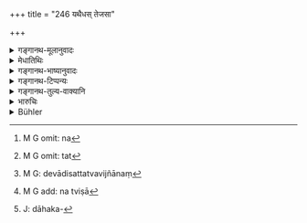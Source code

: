 +++
title = "246 यथैधस् तेजसा"

+++

<details><summary>गङ्गानथ-मूलानुवादः</summary>

Just as fire, in a moment, consumes with its heat the fuel placed upon it, so does the man learned in the Veda destroy all sins by the fire of knowledge.—(246)
</details>

<details><summary>मेधातिथिः</summary>

ज्ञानप्रशंसेयम् । विदुषः स्वल्पेन प्रयश्चित्तेन शुद्धिर् इत्य् अस्मिन् प्रकरण आज्ञायते । **ज्ञानं** च सरहस्यं वेदार्थविषयं ज्ञेयम् । न[^३८४] प्रायश्चित्तविधिज्ञानं केवलं शुद्धये, प्रयोगार्थत्वात् तत्[^३८५] । न ह्य् अन्यथा प्रयोगोपपत्तिः । यस् तु देवादिसत्ताविज्ञानं[^३८६] रहस्याधिकारज्ञानं च तस्याकामार्थत्वाद् युक्तम् "तद् धि ताः पापनिष्क्रियाः" । आह च "यथा पुष्करपलाश आपो न श्लिष्यन्ति एवम् एवंविदि पापं कर्म न श्लिष्यति" (छु ४.१४.३) इति । **एधो** दार्विन्धनम् । यथा शुष्कदारु चाग्नौ क्षिप्तं क्षिप्रं दह्यते[^३८७] एवं ज्ञानम् अग्निर् इव पापस्य दाहकत्वाद्[^३८८] विनाशसामान्याद् एवम् उच्यते । **वेदविद्** इति ज्ञानं विशिष्यते । तेन तर्ककलाकाव्यादिज्ञानम् अपास्तं भवति ॥ ११.२४६ ॥


[^३८८]:
     J: dāhaka-


[^३८७]:
     M G add: na tviṣā


[^३८६]:
     M G: devādisattatvavijñānaṃ


[^३८५]:
     M G omit: tat


[^३८४]:
     M G omit: na
</details>

<details><summary>गङ्गानथ-भाष्यानुवादः</summary>

This is the praise of knowledge; and what we learn from this section of the text is that for the learned man purification is secured by a comparatively light expiation.

‘*Knowledge*’—here means what is contained in the Veda, along with the esoteric explanations. Mere *knowledge* of the rules of Expiation cannot bring about purification. If it did, there would be no possibility of any one actually performing the rite. As for the knowledge of the real nature of gods and other things, and the knowledge of purely esoteric matters,—since this also is not acquired for any selfish purpose, it is only right that it should be destructive of sins. To this sense it has been declared—‘Just as water does not touch the lotus-leaf, so does sin not contaminate the man who knows this.’—(*Chāndogya Upaniṣad*, 4.14.3).

‘*Fuel*’—wooden sticks.

Just as dry wood thrown into fire is quickly consumed, so does knowledge destroy all sins;—the only ground of similarity lying in there being
*destruction* in both cases.

‘*Learned in the Veda*.’—This serves to qualify the *knowledge* specially meant; so that the knowledge of Logic, Arts, Poetry and such subjects becomes excluded.—(246)
</details>

<details><summary>गङ्गानथ-टिप्पन्यः</summary>

This verse is quoted in *Parāsaramādhava* (Prāyaścitta, p. 454).
</details>

<details><summary>गङ्गानथ-तुल्य-वाक्यानि</summary>

*Vaśiṣṭha* (27.1-2).—‘If a hundred improper acts, and even more, have
been committed, and the knowledge of the Veda is retained, the fire of the Veda destroys all the guilt of the man, just as fire consumes fuel. As a fire burning strongly consumes even green trees, even so the fire of the Veda destroys one’s guilt caused by evil deeds.’
</details>

<details><summary>भारुचिः</summary>

न केवलं वेदाभ्यासः, किं तर्हि तद्विज्ञानम् अपि । शुद्धये वेदार्थविदाम् । इतरथा हि- प्रायश्चित्तप्रकरणे स्तुतिर् अस्यानर्थिका स्यात् । अपरे तु प्रायश्चित्तानुष्ठानविज्ञानस्तुतिम् एतां मन्यन्ते । तद् अयुक्तम्, अर्थगृहीतत्वात् प्रयोगविज्ञानस्य । यतो ऽन्यद् देवतादिसतत्त्वविज्ञानम् इदं विज्ञेयम् । तथा चोक्तम्, **कृत्स्नं दहति वेदविद्** इति । तद् इदानीं रहस्यप्रायश्चित्तम् उपदिश्यते ॥ ११.२४४ ॥
</details>

<details><summary>Bühler</summary>

247	As a fire in one moment consumes with its bright flame the fuel that has been placed on it, even so he who knows the Veda destroys all guilt by the fire of knowledge.
</details>
